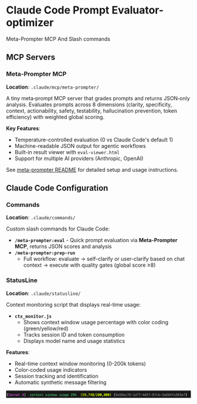 # Claude Code Prompt Evaluator-optimizer

Meta-Prompter MCP And Slash commands

## MCP Servers

### Meta-Prompter MCP
**Location**: `.claude/mcp/meta-prompter/`

A tiny meta‑prompt MCP server that grades prompts and returns JSON‑only analysis. Evaluates prompts across 8 dimensions (clarity, specificity, context, actionability, safety, testability, hallucination prevention, token efficiency) with weighted global scoring.

**Key Features**:
- Temperature-controlled evaluation (0 vs Claude Code's default 1)
- Machine-readable JSON output for agentic workflows  
- Built-in result viewer with `eval-viewer.html`
- Support for multiple AI providers (Anthropic, OpenAI)

See [meta-prompter README](.claude/mcp/meta-prompter/README.md) for detailed setup and usage instructions.

## Claude Code Configuration

### Commands
**Location**: `.claude/commands/`

Custom slash commands for Claude Code:

- **`/meta-prompter:eval`** - Quick prompt evaluation via **Meta-Prompter MCP**, returns JSON scores and analysis
- **`/meta-prompter:prep-run`** 
  - Full workflow: evaluate → self-clarify or user-clarify based on chat context → execute with quality gates (global score ≥8)

### StatusLine
**Location**: `.claude/statusline/`

Context monitoring script that displays real-time usage:
- **`ctx_monitor.js`**
  - Shows context window usage percentage with color coding (green/yellow/red)
  - Tracks session ID and token consumption
  - Displays model name and usage statistics

**Features**:
- Real-time context window monitoring (0-200k tokens)
- Color-coded usage indicators  
- Session tracking and identification
- Automatic synthetic message filtering

![alt text](image.png)

